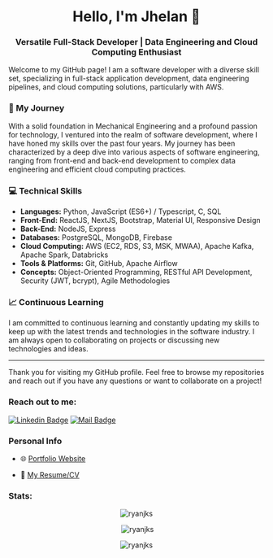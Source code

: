 <h1 align="center">Hello, I'm Jhelan 👋</h1>
<h3 align="center">Versatile Full-Stack Developer | Data Engineering and Cloud Computing Enthusiast</h3>


Welcome to my GitHub page! I am a software developer with a diverse skill set, specializing in full-stack application development, data engineering pipelines, and cloud computing solutions, particularly with AWS.

### 🚀 My Journey

With a solid foundation in Mechanical Engineering and a profound passion for technology, I ventured into the realm of software development, where I have honed my skills over the past four years. My journey has been characterized by a deep dive into various aspects of software engineering, ranging from front-end and back-end development to complex data engineering and efficient cloud computing practices.

### 💻 Technical Skills

- **Languages:** Python, JavaScript (ES6+) / Typescript, C, SQL
- **Front-End:** ReactJS, NextJS, Bootstrap, Material UI, Responsive Design
- **Back-End:** NodeJS, Express
- **Databases:** PostgreSQL, MongoDB, Firebase
- **Cloud Computing:** AWS (EC2, RDS, S3, MSK, MWAA), Apache Kafka, Apache Spark, Databricks
- **Tools & Platforms:** Git, GitHub, Apache Airflow
- **Concepts:** Object-Oriented Programming, RESTful API Development, Security (JWT, bcrypt), Agile Methodologies


### 📈 Continuous Learning

I am committed to continuous learning and constantly updating my skills to keep up with the latest trends and technologies in the software industry. I am always open to collaborating on projects or discussing new technologies and ideas.

---

Thank you for visiting my GitHub profile. Feel free to browse my repositories and reach out if you have any questions or want to collaborate on a project!

<h3 align="left">Reach out to me: </h3>

[![Linkedin Badge](https://img.shields.io/badge/-Jhelan-0e76a8?style=flat&labelColor=0e76a8&logo=linkedin&logoColor=white)](https://www.linkedin.com/in/jhelan-suggun/) [![Mail Badge](https://img.shields.io/badge/-JhelanMail-c0392b?style=flat&labelColor=c0392b&logo=gmail&logoColor=white)](mailto:jksuggun@hotmail.co.uk)

<h3 align="left">Personal Info </h3>

- :globe_with_meridians: [Portfolio Website](https://jhelan.dev/)

- :paperclip: [My Resume/CV](https://github.com/RyanJKS/portfolio-v2/blob/master/src/Assets/CV.pdf)


<h3 align="left">Stats:</h3>

<p align="center"><img  src="https://github-readme-stats.vercel.app/api/top-langs?username=ryanjks&show_icons=true&locale=en&layout=compact" alt="ryanjks" /></p>

<p align="center">&nbsp;<img src="https://github-readme-stats.vercel.app/api?username=ryanjks&show_icons=true&locale=en" alt="ryanjks" /></p>

<p align="center"><img  src="https://github-readme-streak-stats.herokuapp.com/?user=ryanjks&" alt="ryanjks" /></p>
